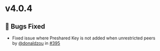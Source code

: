 # v4.0.4

## 🧐 Bugs Fixed
- Fixed issue where Preshared Key is not added when unrestricted peers by [@donaldzou](https://github.com/donaldzou) in [#395](https://github.com/donaldzou/WGDashboard/issues/395)